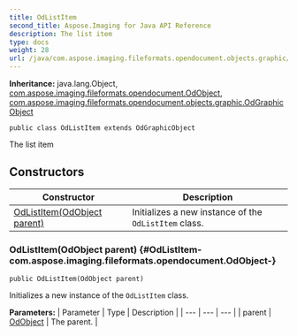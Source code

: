 ```yaml
---
title: OdListItem
second_title: Aspose.Imaging for Java API Reference
description: The list item
type: docs
weight: 28
url: /java/com.aspose.imaging.fileformats.opendocument.objects.graphic/odlistitem/
---
```

**Inheritance:**
java.lang.Object, [com.aspose.imaging.fileformats.opendocument.OdObject](../../com.aspose.imaging.fileformats.opendocument/odobject), [com.aspose.imaging.fileformats.opendocument.objects.graphic.OdGraphicObject](../../com.aspose.imaging.fileformats.opendocument.objects.graphic/odgraphicobject)
```
public class OdListItem extends OdGraphicObject
```

The list item
## Constructors

| Constructor | Description |
| --- | --- |
| [OdListItem(OdObject parent)](#OdListItem-com.aspose.imaging.fileformats.opendocument.OdObject-) | Initializes a new instance of the `OdListItem` class. |
### OdListItem(OdObject parent) {#OdListItem-com.aspose.imaging.fileformats.opendocument.OdObject-}
```
public OdListItem(OdObject parent)
```


Initializes a new instance of the `OdListItem` class.

**Parameters:**
| Parameter | Type | Description |
| --- | --- | --- |
| parent | [OdObject](../../com.aspose.imaging.fileformats.opendocument/odobject) | The parent. |

